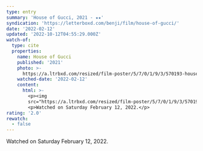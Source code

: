 ```yaml
---
type: entry
summary: 'House of Gucci, 2021 - ★★'
syndication: 'https://letterboxd.com/benji/film/house-of-gucci/'
date: '2022-02-12'
updated: '2022-10-12T04:55:29.000Z'
watch-of:
  type: cite
  properties:
    name: House of Gucci
    published: '2021'
    photo: >-
      https://a.ltrbxd.com/resized/film-poster/5/7/0/1/9/3/570193-house-of-gucci-0-600-0-900-crop.jpg?v=5360fe0784
    watched-date: '2022-02-12'
    content:
      html: >-
        <p><img
        src="https://a.ltrbxd.com/resized/film-poster/5/7/0/1/9/3/570193-house-of-gucci-0-600-0-900-crop.jpg?v=5360fe0784"/></p>
        <p>Watched on Saturday February 12, 2022.</p>
rating: '2.0'
rewatch:
  - false
---
```

Watched on Saturday February 12, 2022.
